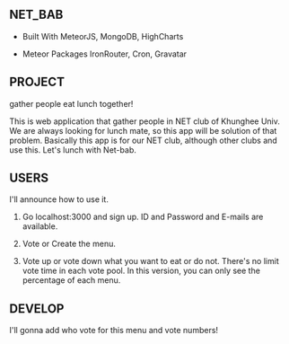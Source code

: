 ## NET_BAB

- Built With
MeteorJS, MongoDB, HighCharts

- Meteor Packages
IronRouter, Cron, Gravatar

## PROJECT
gather people eat lunch together!

This is web application that gather people in NET club of Khunghee Univ.
We are always looking for lunch mate, so this app will be solution of that problem.
Basically this app is for our NET club, although other clubs and use this.
Let's lunch with Net-bab.

## USERS
I'll announce how to use it.
1. Go localhost:3000 and sign up. ID and Password and E-mails are available.

1. Vote or Create the menu.

1. Vote up or vote down what you want to eat or do not. There's no limit vote time in each vote pool.
In this version, you can only see the percentage of each menu.

## DEVELOP
I'll gonna add who vote for this menu and vote numbers!
